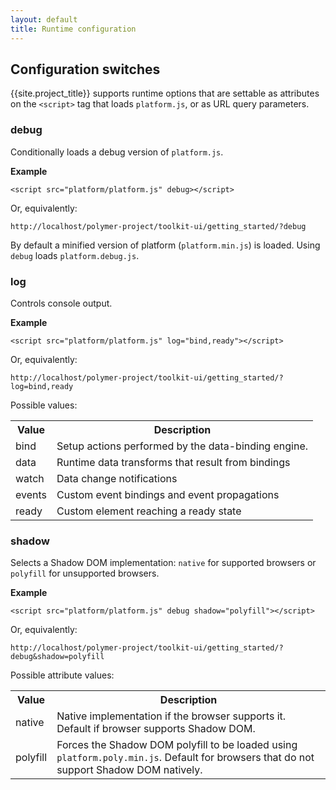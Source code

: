 ```yaml
---
layout: default
title: Runtime configuration
---
```


## Configuration switches

{{site.project_title}} supports runtime options that are settable as attributes on the `<script>` tag that loads `platform.js`, or as URL query parameters.

### debug

Conditionally loads a debug version of `platform.js`.

**Example**

    <script src="platform/platform.js" debug></script>

Or, equivalently:

    http://localhost/polymer-project/toolkit-ui/getting_started/?debug

By default a minified version of platform (`platform.min.js`) is loaded.
Using `debug` loads `platform.debug.js`.

### log

Controls console output.

**Example**

    <script src="platform/platform.js" log="bind,ready"></script>

Or, equivalently:

    http://localhost/polymer-project/toolkit-ui/getting_started/?log=bind,ready

Possible values:

<table class="table">
  <tr>
    <th>Value</th><th>Description</th>
  </tr>
  <tr>
    <td>bind</td><td>Setup actions performed by the data-binding engine.</td>
  </tr>
  <tr>
    <td>data</td><td>Runtime data transforms that result from bindings</td>
  </tr>
  <tr>
    <td>watch</td><td>Data change notifications</td>
  </tr>
  <tr>
    <td>events</td><td>Custom event bindings and event propagations</td>
  </tr>
  <tr>
    <td>ready</td><td>Custom element reaching a ready state</td>
  </tr>
</table>

### shadow

Selects a Shadow DOM implementation: `native` for supported browsers or `polyfill`
for unsupported browsers.

**Example**

    <script src="platform/platform.js" debug shadow="polyfill"></script>

Or, equivalently:

    http://localhost/polymer-project/toolkit-ui/getting_started/?debug&shadow=polyfill


Possible attribute values:

<table class="table">
  <tr>
    <th>Value</th><th>Description</th>
  </tr>
  <tr>
    <td>native</td><td>Native implementation if the browser supports it. Default if browser supports Shadow DOM.</td>
  </tr>
  <tr>
    <td>polyfill</td><td>Forces the Shadow DOM polyfill to be loaded using <code>platform.poly.min.js</code>. Default for browsers that do not support Shadow DOM natively.</td>
  </tr>
</table>

<!--
### eval

When `true`, component scripts are executed with `eval` instead of script tag injection. Default is `false`.

Example:

    <script src="platform/platform.js" eval="true"></script>

  or

    http://localhost/polymer-project/toolkit-ui/getting_started/?eval

-->